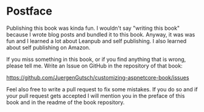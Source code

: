 # Postface

Publishing this book was kinda fun. I wouldn't say "writing this book" because I wrote blog posts and bundled it to this book. Anyway, it was was fun and I learned a lot about Leanpub and self publishing. I also learned about self publishing on Amazon.

If you miss something in this book, or if you find anything that is wrong, please tell me. Write an Issue on GitHub in the repository of that book:

https://github.com/JuergenGutsch/customizing-aspnetcore-book/issues

Feel also free to write a pull request to fix some mistakes. If you do so and if your pull request gets accepted I will mention you in the preface of this book and in the readme of the book repository.


